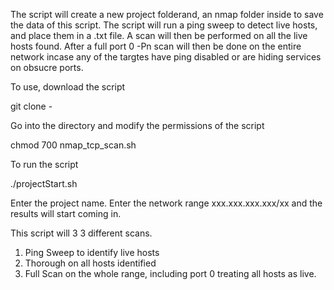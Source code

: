 The script will create a new project folderand, an nmap folder inside to save the data of this script. The script will run a ping sweep to detect live hosts, and place them in a .txt file. A scan will then be performed on all the live hosts found. After a full port 0 -Pn scan will then be done on the entire network incase any of the targtes have ping disabled or are hiding services on obsucre ports.

To use, download the script

git clone - 

Go into the directory and modify the permissions of the script

chmod 700 nmap_tcp_scan.sh

To run the script

./projectStart.sh

Enter the project name.
Enter the network range xxx.xxx.xxx.xxx/xx and the results will start coming in.

This script will 3 3 different scans.

1.	Ping Sweep to identify live hosts
2.	Thorough on all hosts identified
3.	Full Scan on the whole range, including port 0 treating all hosts as live.



